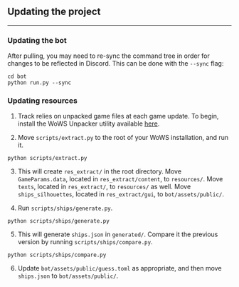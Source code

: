 ## Updating the project

---

### Updating the bot

After pulling, you may need to re-sync the command tree in order for changes to be reflected in Discord. 
This can be done with the `--sync` flag:

```shell
cd bot
python run.py --sync
```


### Updating resources

1. Track relies on unpacked game files at each game update. 
To begin, install the WoWS Unpacker utility available 
[here](https://forum.worldofwarships.eu/topic/113847-all-wows-unpack-tool-unpack-game-client-resources/).


2. Move `scripts/extract.py` to the root of your WoWS installation, and run it.

```shell
python scripts/extract.py
```

3. This will create `res_extract/` in the root directory. 
Move `GameParams.data`, located in `res_extract/content`, to `resources/`.
Move `texts`, located in `res_extract/`, to `resources/` as well.
Move `ships_silhouettes`, located in `res_extract/gui`, to `bot/assets/public/`.


4. Run `scripts/ships/generate.py`.

```shell
python scripts/ships/generate.py
```

5. This will generate `ships.json` in `generated/`. Compare it the previous version by running `scripts/ships/compare.py`.

```shell
python scripts/ships/compare.py
```

6. Update `bot/assets/public/guess.toml` as appropriate, and then move `ships.json` to `bot/assets/public/`.
